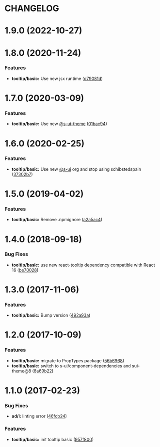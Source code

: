 # CHANGELOG

# 1.9.0 (2022-10-27)



# 1.8.0 (2020-11-24)


### Features

* **tooltip/basic:** Use new jsx runtime ([d79081d](https://github.com/SUI-Components/adevinta-spain-components/commit/d79081d99984523c9946b4c0bfd21964e47a65e3))



# 1.7.0 (2020-03-09)


### Features

* **tooltip/basic:** Use new [@s-ui-theme](https://github.com/s-ui-theme) ([01bac94](https://github.com/SUI-Components/adevinta-spain-components/commit/01bac94b35d447efd8b8eaa04a798d9a714d97c4))



# 1.6.0 (2020-02-25)


### Features

* **tooltip/basic:** Use new [@s-ui](https://github.com/s-ui) org and stop using schibstedspain ([37302b7](https://github.com/SUI-Components/adevinta-spain-components/commit/37302b74fd673028c99664925ffde74b41833dc0))



# 1.5.0 (2019-04-02)


### Features

* **tooltip/basic:** Remove .npmignore ([a2a5ac4](https://github.com/SUI-Components/adevinta-spain-components/commit/a2a5ac41e33c579d95c1585c441120310e7249b6))



# 1.4.0 (2018-09-18)


### Bug Fixes

* **tooltip/basic:** use new react-tooltip dependency compatible with React 16 ([be70028](https://github.com/SUI-Components/adevinta-spain-components/commit/be70028452276d57f24d1da630351a42c6fee5ea))



# 1.3.0 (2017-11-06)


### Features

* **tooltip/basic:** Bump version ([492a93a](https://github.com/SUI-Components/adevinta-spain-components/commit/492a93a7ea5865a6e18af562ce58981693b0b128))



# 1.2.0 (2017-10-09)


### Features

* **tooltip/basic:** migrate to PropTypes package ([56b6968](https://github.com/SUI-Components/adevinta-spain-components/commit/56b6968b296296041bb286eb348c90c946c7a730))
* **tooltip/basic:** switch to s-ui/component-dependencies and sui-theme@8 ([8a69b22](https://github.com/SUI-Components/adevinta-spain-components/commit/8a69b22b7fb964fd2ba591ebf2cfd805634ee408))



# 1.1.0 (2017-02-23)


### Bug Fixes

* **ad/l:** linting error ([46fcb24](https://github.com/SUI-Components/adevinta-spain-components/commit/46fcb240b0c524accd29370574cdb3f3224699df))


### Features

* **tooltip/basic:** init tooltip basic ([957f800](https://github.com/SUI-Components/adevinta-spain-components/commit/957f8009cc19bd804a86b9ccff51fa06f8e42698))



